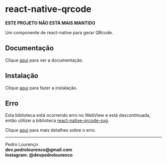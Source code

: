 # react-native-qrcode

**ESTE PROJETO NÃO ESTÁ MAIS MANTIDO**

Um componente de react-native para gerar QRcode.

## Documentação

Clique [aqui](https://github.com/cssivision/react-native-qrcode) para ver a documentação.

## Instalação

Clique [aqui](https://www.npmjs.com/package/react-native-qrcode) para fazer a instalação.

## Erro

Esta biblioteca está ocorrendo erro no WebView e está descontinuada, então utilizei a biblioteca [react-native-qrcode-svg](react-native-qrcode-svg.md).

Clique [aqui](https://github.com/cssivision/react-native-qrcode/issues/75) para mais detalhes sobre o erro.


<hr>
<stong>Pedro Lourenço</strong><br>
<Strong>dev.pedrolourenco@gmail.com</strong><br>
<Strong>Instagram: @devpedrolourenco</strong>